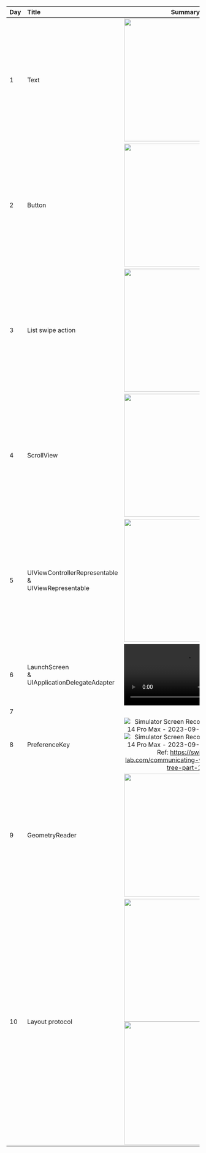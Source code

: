 | Day | Title | Summary |
| :- | :- | :-: |
| 1 | Text | <img src="https://github.com/KokiHirokawa/10-days-of-swiftui/assets/19641837/8a9e8967-aaca-41dd-90b1-fbfbae85ccfa" width="320"> |
| 2 | Button | <img src="https://github.com/KokiHirokawa/10-days-of-swiftui/assets/19641837/1f61d13b-9915-43fc-88dc-9d5b99fa036c" width="320"> |
| 3 | List swipe action | <img src="https://github.com/KokiHirokawa/10-days-of-swiftui/assets/19641837/648cc6e7-17f8-4f9d-b110-13112d049fd4" width="320"> |
| 4 | ScrollView | <img src="https://github.com/KokiHirokawa/10-days-of-swiftui/assets/19641837/6e01868c-5c9a-4791-8320-7ca2fe16522e" width="320"> |
| 5 | UIViewControllerRepresentable<br>&<br>UIViewRepresentable | <img src="https://github.com/KokiHirokawa/10-days-of-swiftui/assets/19641837/79fa2147-c7c4-4f10-96d6-4131d0102cde" width="320"> |
| 6 | LaunchScreen<br>&<br>UIApplicationDelegateAdapter | <video src="https://github.com/KokiHirokawa/10-days-of-swiftui/assets/19641837/444ddff9-e9e0-492b-9f5a-93099399ffd2" width="320"> |
| 7 |  |  |
| 8 | PreferenceKey | ![Simulator Screen Recording - iPhone 14 Pro Max - 2023-09-10 at 17 59 56](https://github.com/KokiHirokawa/10-days-of-swiftui/assets/19641837/eae2e004-90f1-4c5e-a78d-4d4cb63b62db) ![Simulator Screen Recording - iPhone 14 Pro Max - 2023-09-10 at 18 00 14](https://github.com/KokiHirokawa/10-days-of-swiftui/assets/19641837/4696ee3a-62c2-446a-8ffd-fc288adeed8f)<br>Ref: https://swiftui-lab.com/communicating-with-the-view-tree-part-1/ |
| 9 | GeometryReader | <img src="https://github.com/KokiHirokawa/10-days-of-swiftui/assets/19641837/2d2c3372-6f0d-4daa-95a6-acf7b56f548a" width="320">
| 10 | Layout protocol | <img src="https://github.com/KokiHirokawa/10-days-of-swiftui/assets/19641837/624cf402-6157-4350-8ef0-9bccdcbfa314" width="320"> <img src="https://github.com/KokiHirokawa/10-days-of-swiftui/assets/19641837/2a4fe086-f8f6-486f-8714-8a47ba7e15f8" width="320"> |
